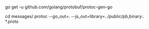 go get -u github.com/golang/protobuf/protoc-gen-go

cd messages/ 
protoc --go_out=. --js_out=library=../public/pb,binary:. *.proto
